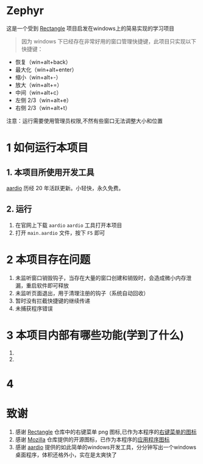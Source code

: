 # Zephyr

这是一个受到 [Rectangle](https://github.com/rxhanson/Rectangle) 项目启发在windows上的简易实现的学习项目

> 因为 windows 下已经存在非常好用的窗口管理快捷键，此项目只实现以下快捷键：

* 恢复（win+alt+back）
* 最大化（win+alt+enter）
* 缩小（win+alt+-）
* 放大（win+alt+=）
* 中间（win+alt+c）
* 左侧 2/3（win+alt+e）
* 右侧 2/3（win+alt+t）

注意：运行需要使用管理员权限,不然有些窗口无法调整大小和位置



# 1 如何运行本项目

## 1. 本项目所使用开发工具

[aardio](https://www.aardio.com/) 历经 20 年活跃更新。小轻快，永久免费。


## 2. 运行

1. 在官网上下载 <code>aardio</code> <code>aardio</code> 工具打开本项目
2. 打开 <code>main.aardio</code> 文件，按下 <code>F5</code> 即可

# 2 本项目存在问题

1. 未监听窗口销毁钩子，当存在大量的窗口创建和销毁时，会造成微小内存泄漏，重启软件即可释放
2. 未监听页面退出，用于清理注册的钩子（系统自动回收）
3. 暂时没有拦截快捷键的继续传递
4. 未捕获程序错误


# 3 本项目内部有哪些功能(学到了什么)

1. 
2.

# 4 

# 致谢

1. 感谢 [Rectangle](https://github.com/rxhanson/Rectangle) 仓库中的右键菜单 png 图标,已作为本程序的[右键菜单的图标](/res//Positions/)
2. 感谢 [Mozilla](https://github.com/mozilla/fxemoji) 仓库提供的开源图标，已作为本程序的[应用程序图标](https://github.com/mozilla/fxemoji/blob/gh-pages/svgs/objects/u1F5B5-screen.svg)
3. 感谢 [aardio](https://www.aardio.com/) 提供的如此简单的windows开发工具，分分钟写出一个windows桌面程序，体积还格外小，实在是太爽快了